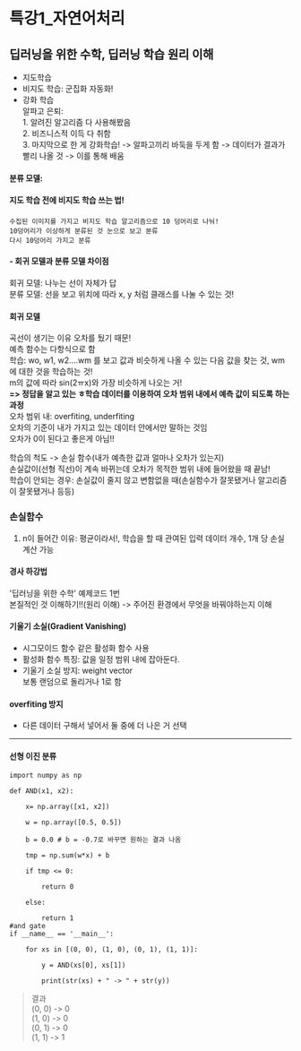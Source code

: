 # 특강1_자연어처리
## 딥러닝을 위한 수학, 딥러닝 학습 원리 이해

- 지도학습  
- 비지도 학습: 군집화 자동화!  
- 강화 학습   
    알파고 은퇴:   
        1. 알려진 알고리즘 다 사용해봤음   
        2. 비즈니스적 이득 다 취함   
        3. 마지막으로 한 게 강화학습! -> 알파고끼리 바둑을 두게 함 -> 데이터가 결과가 빨리 나올 것 -> 이를 통해 배움  
         
#### 분류 모델:  
  #### 지도 학습 전에 비지도 학습 쓰는 법!  
    수집된 이미지를 가지고 비지도 학습 알고리즘으로 10 덩어리로 나눠!   
    10덩어리가 이상하게 분류된 것 눈으로 보고 분류    
    다시 10덩어리 가지고 분류  
  
#### - 회귀 모델과 분류 모델 차이점  
  회귀 모델: 나누는 선이 자체가 답  
  분류 모델: 선을 보고 위치에 따라 x, y 처럼 클래스를 나눌 수 있는 것!   
  
#### 회귀 모델
  곡선이 생기는 이유 오차를 뒀기 때문!  
  예측 함수는 다항식으로 함  
  학습: wo, w1, w2....wm 를 보고 값과 비슷하게 나올 수 있는 다음 값을 찾는 것, wm에 대한 것을 학습하는 것!   
        m의 값에 따라 sin(2ㅠx)와 가장 비슷하게 나오는 거!  
        **=> 정답을 알고 있는 ㅎ학습 데이터를 이용하여 오차 범위 내에서 예측 값이 되도록 하는 과정**      
                오차 범위 내: overfiting, underfiting  
                      오차의 기준이 내가 가지고 있는 데이터 안에서만 말하는 것임  
                      오차가 0이 된다고 좋은게 아님!!  
  
  학습의 척도 -> 손실 함수(내가 예측한 값과 얼마나 오차가 있는지)    
    손실값이(선형 직선)이 계속 바뀌는데 오차가 목적한 범위 내에 들어왔을 때 끝남!   
    학습이 안되는 경우: 손실값이 줄지 않고 변함없을 때(손실함수가 잘못됐거나 알고리즘이 잘못됐거나 등등)  
    
### 손실함수  
1. n이 들어간 이유: 평균이라서!, 학습을 할 때 관여된 입력 데이터 개수, 1개 당 손실 계산 가능   


#### 경사 하강법  
'딥러닝을 위한 수학' 예제코드 1번  
본질적인 것 이해하기!!(원리 이해) -> 주어진 환경에서 무엇을 바꿔야하는지 이해  

#### 기울기 소실(Gradient Vanishing)  
- 시그모이드 함수 같은 활성화 함수 사용  
- 활성화 함수 특징: 값을 일정 범위 내에 잡아둔다.  
- 기울기 소실 방지: weight vector   
       보통 랜덤으로 돌리거나 1로 함   
       
#### overfiting 방지  
- 다른 데이터 구해서 넣어서 둘 중에 더 나은 거 선택

----
#### 선형 이진 분류  

```
import numpy as np 

def AND(x1, x2):

    x= np.array([x1, x2])

    w = np.array([0.5, 0.5])

    b = 0.0 # b = -0.7로 바꾸면 원하는 결과 나옴

    tmp = np.sum(w*x) + b

    if tmp <= 0:

        return 0

    else:

        return 1
#and gate        
if __name__ == '__main__':

    for xs in [(0, 0), (1, 0), (0, 1), (1, 1)]:

        y = AND(xs[0], xs[1])

        print(str(xs) + " -> " + str(y))
```


> 결과  
> (0, 0) -> 0  
> (1, 0) -> 0  
> (0, 1) -> 0  
> (1, 1) -> 1  
       
  
